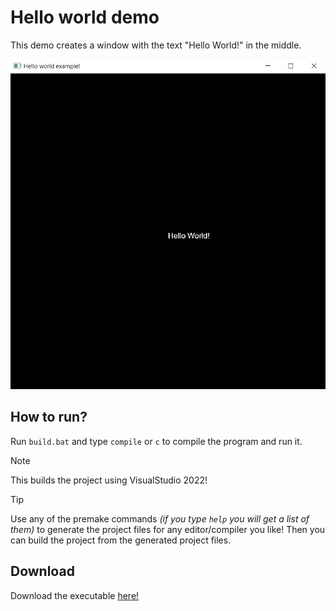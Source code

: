 # Hello world demo
This demo creates a window with the text "Hello World!" in the middle.

<img src="https://github.com/FiveN1/nymphaea/blob/main/demos/hello_world_demo/res/hello_world_example_result.png" alt="Hello World example result" width="512"/>

## How to run?
Run `build.bat` and type `compile` or `c` to compile the program and run it.
> [!NOTE]
> This builds the project using VisualStudio 2022!

> [!TIP]
> Use any of the premake commands *(if you type `help` you will get a list of them)* to generate the project files for any editor/compiler you like!
> Then you can build the project from the generated project files.

## Download
Download the executable [here!](https://github.com/FiveN1/nymphaea/releases/tag/hello_world_demo_v1.0)
